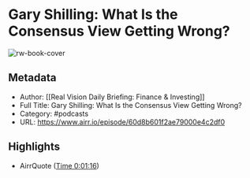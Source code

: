 # Gary Shilling: What Is the Consensus View Getting Wrong?

![rw-book-cover](https://megaphone.imgix.net/podcasts/5e9346f8-9133-11ea-af6f-07ab45ebc34b/image/_RV-PCST-1400x1400.png?ixlib=rails-2.1.2&max-w=3000&max-h=3000&fit=crop&auto=format,compress)

## Metadata
- Author: [[Real Vision Daily Briefing: Finance & Investing]]
- Full Title: Gary Shilling: What Is the Consensus View Getting Wrong?
- Category: #podcasts
- URL: https://www.airr.io/episode/60d8b601f2ae79000e4c2df0

## Highlights
- AirrQuote ([Time 0:01:16](https://www.airr.io/quote/60d9ebc2339f8e000ffcd543))
